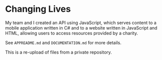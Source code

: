# Changing Lives

My team and I created an API using JavaScript, which serves content to a mobile application written in C# and to a website written in JavaScript and HTML, allowing users to access resources provided by a charity.


See `APPREADME.md` and `DOCUMENTATION.md` for more details.


This is a re-upload of files from a private repository.
